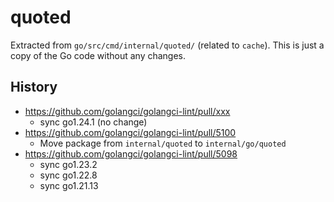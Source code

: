 # quoted

Extracted from `go/src/cmd/internal/quoted/` (related to `cache`).
This is just a copy of the Go code without any changes.

## History

- https://github.com/golangci/golangci-lint/pull/xxx
  - sync go1.24.1 (no change)
- https://github.com/golangci/golangci-lint/pull/5100
  - Move package from `internal/quoted` to `internal/go/quoted`
- https://github.com/golangci/golangci-lint/pull/5098
  - sync go1.23.2
  - sync go1.22.8
  - sync go1.21.13
